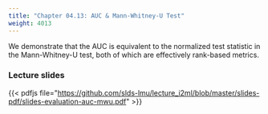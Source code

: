 ```yaml
---
title: "Chapter 04.13: AUC & Mann-Whitney-U Test"
weight: 4013
---
```


We demonstrate that the AUC is equivalent to the normalized test statistic in 
the Mann-Whitney-U test, both of which are effectively rank-based metrics.

<!--more-->

### Lecture slides

{{< pdfjs file="https://github.com/slds-lmu/lecture_i2ml/blob/master/slides-pdf/slides-evaluation-auc-mwu.pdf" >}}